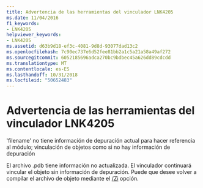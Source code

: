 ```yaml
---
title: Advertencia de las herramientas del vinculador LNK4205
ms.date: 11/04/2016
f1_keywords:
- LNK4205
helpviewer_keywords:
- LNK4205
ms.assetid: d63b9d18-ef3c-4081-9d8d-93077dad13c2
ms.openlocfilehash: 7c90ec737e6d52fee81bb2a1c5a21a58a49af272
ms.sourcegitcommit: 6052185696adca270bc9bdbec45a626dd89cdcdd
ms.translationtype: MT
ms.contentlocale: es-ES
ms.lasthandoff: 10/31/2018
ms.locfileid: "50652483"
---
```

# <a name="linker-tools-warning-lnk4205"></a>Advertencia de las herramientas del vinculador LNK4205

'filename' no tiene información de depuración actual para hacer referencia al módulo; vinculación de objetos como si no hay información de depuración

El archivo .pdb tiene información no actualizada. El vinculador continuará vincular el objeto sin información de depuración. Puede que desee volver a compilar el archivo de objeto mediante el [/Zi](../../build/reference/z7-zi-zi-debug-information-format.md) opción.